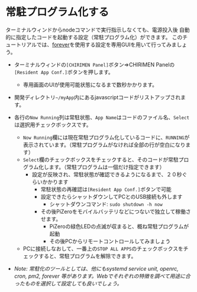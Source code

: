 # 常駐プログラム化する

ターミナルウィンドからnodeコマンドで実行指示しなくても、電源投入後 自動的に指定したコードを起動する設定（常駐プログラム化）ができます。
このチュートリアルでは、[forever](https://www.npmjs.com/package/forever)を使用する設定を専用GUIを用いて行ってみましょう。

* ターミナルウィンドの```[CHIRIMEN Panel]```ボタン⇒CHIRIMEN Panelの```[Resident App Conf.]```ボタンを押します。 
  * 専用画面のUIが使用可能状態になるまで数秒かかります。
* 開発ディレクトリ```~/myApp```内にあるjavascriptコードがリストアップされます。
* 各行の```Now Running```列は常駐状態、```App Name```はコードのファイル名、```Select```は選択用チェックボックスです。
  * ```Now Running```欄には現在常駐プログラム化しているコードに、```RUNNING```が表示されています。（常駐プログラムがなければ全部の行が空白になります）
  * ```Select```欄のチェックボックスをチェックすると、そのコードが常駐プログラム化します。（常駐プログラムは一個だけ指定できます）
    * 設定が反映され、常駐状態が確認できるようになるまで、２０秒ぐらいかかります
      * 常駐状態の再確認は```[Resident App Conf.]```ボタンで可能
      * 設定できたらシャットダウンしてPCとのUSB接続も外します
        * シャットダウンコマンド: ```sudo shutdown -h now```
      * その後PiZeroをモバイルバッテリなどにつないで独立して稼働させます。
        * PiZeroの緑色LEDの点滅が収まると、概ね常駐プログラムが起動
        * その後PCからリモートコントロールしてみましょう
  * PCに接続しなおして、一番上の```STOP ALL APPS```のチェックボックスをチェックすると、常駐プログラムを解除できます。


* *Note: 常駐化のツールとしては、他にもsystemd service unit, openrc, cron, pm2, forever 等があります。Webでそれぞれの特徴を調べて用途に合ったものを選択して設定しても良いでしょう。*

